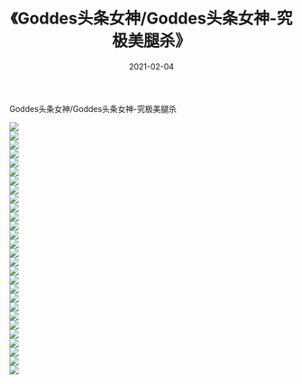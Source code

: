 ﻿---
layout: post
title:  《Goddes头条女神/Goddes头条女神-究极美腿杀》
date:   2021-02-04
img: http://pic.660000.xyz/1:/网络美图/2021/Goddes头条女神/Goddes头条女神-究极美腿杀/000.jpg
categories: [美女, 清纯, 唯美]
---

Goddes头条女神/Goddes头条女神-究极美腿杀

 ![](http://pic.660000.xyz/1:/网络美图/2021/Goddes头条女神/Goddes头条女神-究极美腿杀/001.jpg) <br>![](http://pic.660000.xyz/1:/网络美图/2021/Goddes头条女神/Goddes头条女神-究极美腿杀/002.jpg) <br>![](http://pic.660000.xyz/1:/网络美图/2021/Goddes头条女神/Goddes头条女神-究极美腿杀/003.jpg) <br>![](http://pic.660000.xyz/1:/网络美图/2021/Goddes头条女神/Goddes头条女神-究极美腿杀/004.jpg) <br>![](http://pic.660000.xyz/1:/网络美图/2021/Goddes头条女神/Goddes头条女神-究极美腿杀/005.jpg) <br>![](http://pic.660000.xyz/1:/网络美图/2021/Goddes头条女神/Goddes头条女神-究极美腿杀/006.jpg) <br>![](http://pic.660000.xyz/1:/网络美图/2021/Goddes头条女神/Goddes头条女神-究极美腿杀/007.jpg) <br>![](http://pic.660000.xyz/1:/网络美图/2021/Goddes头条女神/Goddes头条女神-究极美腿杀/008.jpg) <br>![](http://pic.660000.xyz/1:/网络美图/2021/Goddes头条女神/Goddes头条女神-究极美腿杀/009.jpg) <br>![](http://pic.660000.xyz/1:/网络美图/2021/Goddes头条女神/Goddes头条女神-究极美腿杀/010.jpg) <br>![](http://pic.660000.xyz/1:/网络美图/2021/Goddes头条女神/Goddes头条女神-究极美腿杀/011.jpg) <br>![](http://pic.660000.xyz/1:/网络美图/2021/Goddes头条女神/Goddes头条女神-究极美腿杀/012.jpg) <br>![](http://pic.660000.xyz/1:/网络美图/2021/Goddes头条女神/Goddes头条女神-究极美腿杀/013.jpg) <br>![](http://pic.660000.xyz/1:/网络美图/2021/Goddes头条女神/Goddes头条女神-究极美腿杀/014.jpg) <br>![](http://pic.660000.xyz/1:/网络美图/2021/Goddes头条女神/Goddes头条女神-究极美腿杀/015.jpg) <br>![](http://pic.660000.xyz/1:/网络美图/2021/Goddes头条女神/Goddes头条女神-究极美腿杀/016.jpg) <br>![](http://pic.660000.xyz/1:/网络美图/2021/Goddes头条女神/Goddes头条女神-究极美腿杀/017.jpg) <br>![](http://pic.660000.xyz/1:/网络美图/2021/Goddes头条女神/Goddes头条女神-究极美腿杀/018.jpg) <br>![](http://pic.660000.xyz/1:/网络美图/2021/Goddes头条女神/Goddes头条女神-究极美腿杀/019.jpg) <br>![](http://pic.660000.xyz/1:/网络美图/2021/Goddes头条女神/Goddes头条女神-究极美腿杀/020.jpg) <br>![](http://pic.660000.xyz/1:/网络美图/2021/Goddes头条女神/Goddes头条女神-究极美腿杀/021.jpg) <br>![](http://pic.660000.xyz/1:/网络美图/2021/Goddes头条女神/Goddes头条女神-究极美腿杀/022.jpg) <br>![](http://pic.660000.xyz/1:/网络美图/2021/Goddes头条女神/Goddes头条女神-究极美腿杀/023.jpg) <br>![](http://pic.660000.xyz/1:/网络美图/2021/Goddes头条女神/Goddes头条女神-究极美腿杀/024.jpg) <br>![](http://pic.660000.xyz/1:/网络美图/2021/Goddes头条女神/Goddes头条女神-究极美腿杀/025.jpg) <br>![](http://pic.660000.xyz/1:/网络美图/2021/Goddes头条女神/Goddes头条女神-究极美腿杀/026.jpg) <br>![](http://pic.660000.xyz/1:/网络美图/2021/Goddes头条女神/Goddes头条女神-究极美腿杀/027.jpg) <br>![](http://pic.660000.xyz/1:/网络美图/2021/Goddes头条女神/Goddes头条女神-究极美腿杀/028.jpg) <br>